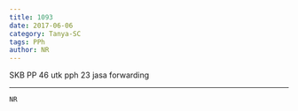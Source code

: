 ```yaml
---
title: 1093
date: 2017-06-06
category: Tanya-SC
tags: PPh
author: NR
---
```


SKB PP 46 utk pph 23 jasa forwarding

---



`NR`
